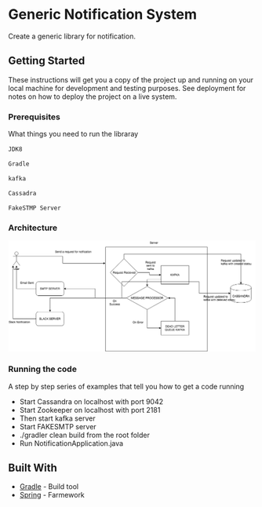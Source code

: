 # Generic Notification System

Create a generic library for notification.

## Getting Started

These instructions will get you a copy of the project up and running on your local machine for development and testing purposes. See deployment for notes on how to deploy the project on a live system.

### Prerequisites

What things you need to run the libraray

```
JDK8
```
```
Gradle
```
```
kafka
```
```
Cassadra
```
```
FakeSTMP Server
```
### Architecture
![Alt text](notification.png?raw=true "Optional Title")

### Running the code

A step by step series of examples that tell you how to get a code running

* Start Cassandra on localhost with port 9042 
* Start Zookeeper on localhost with port 2181 
* Then start kafka server
* Start FAKESMTP server
* ./gradler clean build from the root folder
* Run NotificationApplication.java

## Built With

* [Gradle](https://gradle.org/) - Build tool
* [Spring](https://spring.io/) - Farmework

